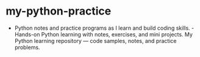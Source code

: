 # my-python-practice
- Python notes and practice programs as I learn and build coding skills.  - Hands-on Python learning with notes, exercises, and mini projects.  My Python learning repository — code samples, notes, and practice problems.
